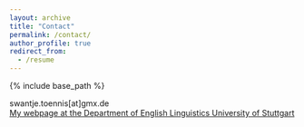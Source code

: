 ```yaml
---
layout: archive
title: "Contact"
permalink: /contact/
author_profile: true
redirect_from:
  - /resume
---
```


{% include base_path %}




swantje.toennis[at]gmx.de  
[My webpage at the Department of English Linguistics
University of Stuttgart](https://www.ling.uni-stuttgart.de/institut/team/Toennis/)  

